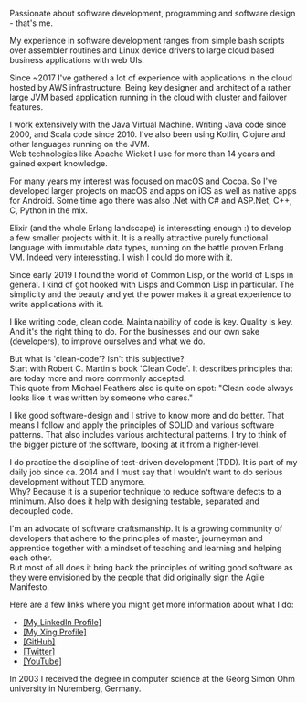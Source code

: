 Passionate about software development, programming and software design - that's me.

My experience in software development ranges from simple bash scripts over assembler routines and Linux device drivers to large cloud based business applications with web UIs. 

Since ~2017 I've gathered a lot of experience with applications in the cloud hosted by AWS infrastructure. Being key designer and architect of a rather large JVM based application running in the cloud with cluster and failover features.

I work extensively with the Java Virtual Machine. Writing Java code since 2000, and Scala code since 2010. I've also been using Kotlin, Clojure and other languages running on the JVM.  
Web technologies like Apache Wicket I use for more than 14 years and gained expert knowledge.

For many years my interest was focused on macOS and Cocoa. So I've developed larger projects on macOS and apps on iOS as well as native apps for Android. Some time ago there was also .Net with C# and ASP.Net, C++, C, Python in the mix.

Elixir (and the whole Erlang landscape) is interessting enough :) to develop a few smaller projects with it. It is a really attractive purely functional language with immutable data types, running on the battle proven Erlang VM. Indeed very interessting. I wish I could do more with it.

Since early 2019 I found the world of Common Lisp, or the world of Lisps in general. I kind of got hooked with Lisps and Common Lisp in particular. The simplicity and the beauty and yet the power makes it a great experience to write applications with it.


I like writing code, clean code. Maintainability of code is key. Quality is key. And it's the right thing to do. For the businesses and our own sake (developers), to improve ourselves and what we do.

But what is 'clean-code'? Isn't this subjective?  
Start with Robert C. Martin's book 'Clean Code'. It describes principles that are today more and more commonly accepted.  
This quote from Michael Feathers also is quite on spot: "Clean code always looks like it was written by someone who cares."

I like good software-design and I strive to know more and do better. That means I follow and apply the principles of SOLID and various software patterns. That also includes various architectural patterns. I try to think of the bigger picture of the software, looking at it from a higher-level.

I do practice the discipline of test-driven development (TDD). It is part of my daily job since ca. 2014 and I must say that I wouldn't want to do serious development without TDD anymore.  
Why? Because it is a superior technique to reduce software defects to a minimum. Also does it help with designing testable, separated and decoupled code.

I'm an advocate of software craftsmanship. It is a growing community of developers that adhere to the principles of master, journeyman and apprentice together with a mindset of teaching and learning and helping each other.  
But most of all does it bring back the principles of writing good software as they were envisioned by the people that did originally sign the Agile Manifesto.

Here are a few links where you might get more information about what I do:

- <a target='_blank' href='https://www.linkedin.com/in/manfred-bergmann-8a034012/'>[My LinkedIn Profile]</a>
- <a target='_blank' href='https://www.xing.com/profile/Manfred_Bergmann3/cv'>[My Xing Profile]</a>
- <a target='_blank' href='https://github.com/mdbergmann'>[GitHub]</a>
- <a target='_blank' href='https://twitter.com/mdbergmann'>[Twitter]</a>
- <a target='_blank' href='https://www.youtube.com/channel/UC4Vt1YZhIVWj_rZSCyxG5DQ'>[YouTube]</a>

In 2003 I received the degree in computer science at the Georg Simon Ohm university in Nuremberg, Germany.
